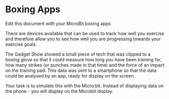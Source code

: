 # Boxing Apps
Edit this document with your MicroBit boxing apps

There are devices available that can be used to track how well you exercise and therefore allow you to see how well you are progressing towards your exercise goals. 

The Gadget Show showed a small piece of tech that was clipped to a boxing glove so that it could measure how long you have been training for, how many strikes (or punches made in that time) and the force of an impact on the training pad. 
This data was sent to a smartphone so that the data could be analysed by an app, ready for display on the screen. 

Your task is to simulate this with the Micro:bit. Instead of displaying data on the phone - you will display on the Microbit display.
